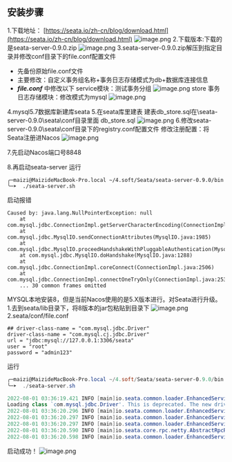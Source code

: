 ## 安装步骤
1.下载地址：
[https://seata.io/zh-cn/blog/download.html](https://seata.io/zh-cn/blog/download.html)
![image.png](https://cdn.nlark.com/yuque/0/2022/png/1580014/1659292942868-579ac6f8-c348-4edf-b827-81fad076f902.png)
2.下载版本:下载的是seata-server-0.9.0.zip
![image.png](https://tva1.sinaimg.cn/large/e6c9d24egy1h4u604j1znj20qc0siwfw.jpg)
3.seata-server-0.9.0.zip解压到指定目录并修改conf目录下的file.conf配置文件

- 先备份原始file.conf文件
- 主要修改：自定义事务组名称+事务日志存储模式为db+数据库连接信息
- **_file.conf_** 中修改以下
  service模块：测试事务分组
  ![image.png](https://tva1.sinaimg.cn/large/e6c9d24egy1h4u602rkexj21is0gcwht.jpg)
  store 事务日志存储模块：修改模式为mysql
  ![image.png](https://tva1.sinaimg.cn/large/e6c9d24egy1h4u600wzsqj20zt0u00wy.jpg)

4.mysql5.7数据库新建库seata
5.在seata库里建表
建表db_store.sql在\seata-server-0.9.0\seata\conf目录里面
db_store.sql
![image.png](https://tva1.sinaimg.cn/large/e6c9d24egy1h4u5zvkwkaj20hw05e3yk.jpg)
6.修改seata-server-0.9.0\seata\conf目录下的registry.conf配置文件
修改注册配置：将Seata注册进Nacos
![image.png](https://tva1.sinaimg.cn/large/e6c9d24egy1h4u5zs93lbj21320agmyf.jpg)

7.先启动Nacos端口号8848

8.再启动seata-server
运行
```shell
╭─maizi@MaizideMacBook-Pro.local ~/4.soft/Seata/seata-server-0.9.0/bin
╰─➤  ./seata-server.sh
```

启动报错
```shell
Caused by: java.lang.NullPointerException: null
	at com.mysql.jdbc.ConnectionImpl.getServerCharacterEncoding(ConnectionImpl.java:3307)
	at com.mysql.jdbc.MysqlIO.sendConnectionAttributes(MysqlIO.java:1985)
	at com.mysql.jdbc.MysqlIO.proceedHandshakeWithPluggableAuthentication(MysqlIO.java:1911)
	at com.mysql.jdbc.MysqlIO.doHandshake(MysqlIO.java:1288)
	at com.mysql.jdbc.ConnectionImpl.coreConnect(ConnectionImpl.java:2506)
	at com.mysql.jdbc.ConnectionImpl.connectOneTryOnly(ConnectionImpl.java:2539)
	... 30 common frames omitted
```
MYSQL本地安装8，但是当前Nacos使用的是5.X版本进行。对Seata进行升级。
1.去到seata/lib目录下，将8版本的jar包粘贴到目录下
![image.png](https://tva1.sinaimg.cn/large/e6c9d24egy1h4u5zo6g4hj21ea04u0tn.jpg)
2.seata/conf/file.conf

```properties
## driver-class-name = "com.mysql.jdbc.Driver"
driver-class-name = "com.mysql.cj.jdbc.Driver"
url = "jdbc:mysql://127.0.0.1:3306/seata"
user = "root"
password = "admin123"
```
运行
```powershell
╭─maizi@MaizideMacBook-Pro.local ~/4.soft/Seata/seata-server-0.9.0/bin
╰─➤  ./seata-server.sh

2022-08-01 03:36:19.421 INFO [main]io.seata.common.loader.EnhancedServiceLoader.loadFile:236 -load DataSourceGenerator[dbcp] extension by class[io.seata.server.store.db.DbcpDataSourceGenerator]
Loading class `com.mysql.jdbc.Driver'. This is deprecated. The new driver class is `com.mysql.cj.jdbc.Driver'. The driver is automatically registered via the SPI and manual loading of the driver class is generally unnecessary.
2022-08-01 03:36:20.296 INFO [main]io.seata.common.loader.EnhancedServiceLoader.loadFile:236 -load LogStore[DB] extension by class[io.seata.core.store.db.LogStoreDataBaseDAO]
2022-08-01 03:36:20.297 INFO [main]io.seata.common.loader.EnhancedServiceLoader.loadFile:236 -load TransactionStoreManager[DB] extension by class[io.seata.server.store.db.DatabaseTransactionStoreManager]
2022-08-01 03:36:20.297 INFO [main]io.seata.common.loader.EnhancedServiceLoader.loadFile:236 -load SessionManager[DB] extension by class[io.seata.server.session.db.DataBaseSessionManager]
2022-08-01 03:36:20.590 INFO [main]io.seata.core.rpc.netty.AbstractRpcRemotingServer.start:156 -Server started ...
2022-08-01 03:36:20.598 INFO [main]io.seata.common.loader.EnhancedServiceLoader.loadFile:236 -load RegistryProvider[Nacos] extension by class[io.seata.discovery.registry.nacos.NacosRegistryProvider]
```
启动成功！
![image.png](https://tva1.sinaimg.cn/large/e6c9d24egy1h4u60s2c05j22gc0l60vu.jpg)


